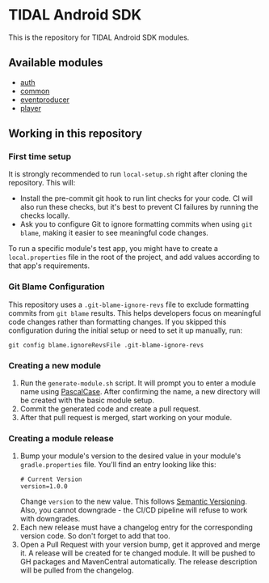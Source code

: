 # TIDAL Android SDK 

This is the repository for TIDAL Android SDK modules.

## Available modules

- [auth](./auth/README.md)
- [common](./common/README.md)
- [eventproducer](./eventproducer/README.md)
- [player](./player/README.md)

## Working in this repository

### First time setup
It is strongly recommended to run `local-setup.sh` right after cloning the repository. This will:
- Install the pre-commit git hook to run lint checks for your code. CI will also run these checks, but it's best to prevent CI failures by running the checks locally.
- Ask you to configure Git to ignore formatting commits when using `git blame`, making it easier to see meaningful code changes.

To run a specific module's test app, you might have to create a `local.properties` file in the root of the project, and add values according to that app's requirements.

### Git Blame Configuration
This repository uses a `.git-blame-ignore-revs` file to exclude formatting commits from `git blame` results. This helps developers focus on meaningful code changes rather than formatting changes.
If you skipped this configuration during the initial setup or need to set it up manually, run:
```
git config blame.ignoreRevsFile .git-blame-ignore-revs
```

### Creating a new module
1. Run the `generate-module.sh` script. It will prompt you to enter a module name using [PascalCase](https://pl.wikipedia.org/wiki/PascalCase).
After confirming the name, a new directory will be created with the basic module setup.
2. Commit the generated code and create a pull request.
3. After that pull request is merged, start working on your module.

### Creating a module release
1. Bump your module's version to the desired value in your module's `gradle.properties` file. You'll find an entry looking like this:
    ```
    # Current Version
    version=1.0.0
    ```
    Change `version` to the new value. This follows [Semantic Versioning](https://semver.org/). Also, you cannot downgrade - the CI/CD pipeline will refuse to work with downgrades.
2. Each new release must have a changelog entry for the corresponding version code. So don't forget to add that too.
3. Open a Pull Request with your version bump, get it approved and merge it. A release will be created for te changed module. It will be pushed to GH packages and MavenCentral automatically. The release description will be pulled from the changelog.
